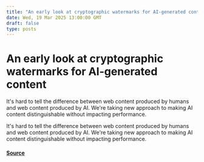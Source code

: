```yaml
---
title: "An early look at cryptographic watermarks for AI-generated content"
date: Wed, 19 Mar 2025 13:00:00 GMT
draft: false
type: posts
---
```

# An early look at cryptographic watermarks for AI-generated content





 It's hard to tell the difference between web content produced by humans and web content produced by AI. We're taking new approach to making AI content distinguishable without impacting performance. 

It's hard to tell the difference between web content produced by humans and web content produced by AI. We're taking new approach to making AI content distinguishable without impacting performance.

#### [Source](https://blog.cloudflare.com/an-early-look-at-cryptographic-watermarks-for-ai-generated-content/)


